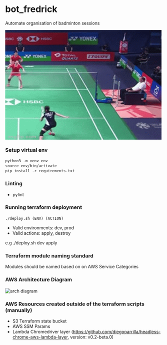 # bot_fredrick
Automate organisation of badminton sessions

<p><img align="center" alt="GIF" src="https://github.com/jus-ty/bot_fredrick/blob/main/baddy.gif" width="500" height="350" /></p>

### Setup virtual env
```
python3 -m venv env
source env/bin/activate
pip install -r requirements.txt
```

### Linting
- pylint

### Running terraform deployment
```
./deploy.sh (ENV) (ACTION)
```
- Valid environments: dev, prod
- Valid actions: apply, destroy

e.g ./deploy.sh dev apply

### Terraform module naming standard

Modules should be named based on on AWS Service Categories


### AWS Architecture Diagram

<p><img align="center" alt="arch diagram" src="https://github.com/jus-ty/bot_fredrick/blob/feature/better_params_and_nat_savings/botfredrickdiagram.png"/></p>

### AWS Resources created outside of the terraform scripts (manually)
- S3 Terraform state bucket
- AWS SSM Params
- Lambda Chromedriver layer (https://github.com/diegoparrilla/headless-chrome-aws-lambda-layer, version: v0.2-beta.0)
